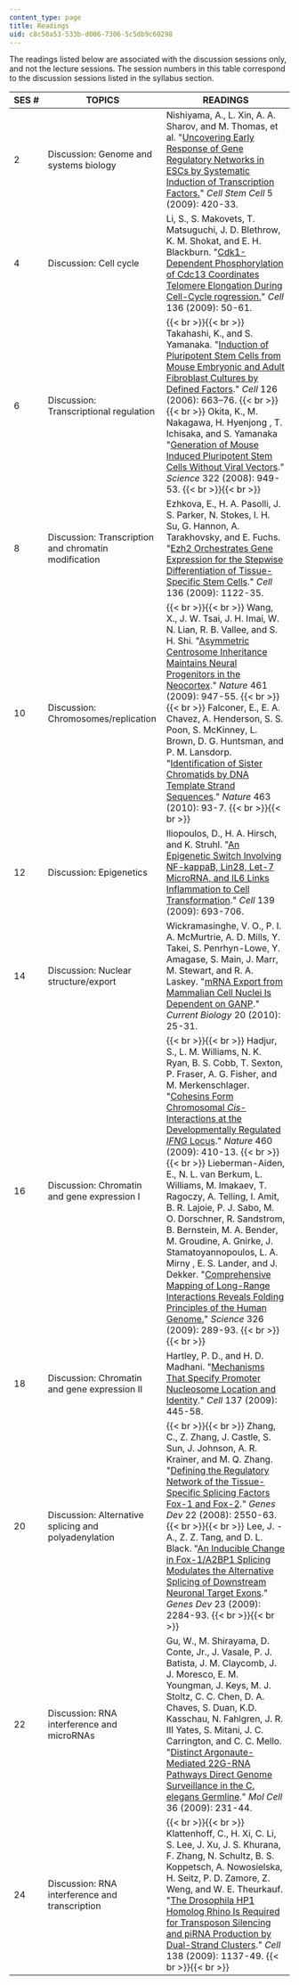 ```yaml
---
content_type: page
title: Readings
uid: c8c50a53-533b-d006-7306-5c5db9c60298
---
```


The readings listed below are associated with the discussion sessions only, and not the lecture sessions. The session numbers in this table correspond to the discussion sessions listed in the syllabus section.

| SES # | TOPICS | READINGS |
| --- | --- | --- |
| 2 | Discussion: Genome and systems biology | Nishiyama, A., L. Xin, A. A. Sharov, and M. Thomas, et al. "[Uncovering Early Response of Gene Regulatory Networks in ESCs by Systematic Induction of Transcription Factors.](http://www.ncbi.nlm.nih.gov/pubmed/19796622)" _Cell Stem Cell_ 5 (2009): 420-33. |
| 4 | Discussion: Cell cycle | Li, S., S. Makovets, T. Matsuguchi, J. D. Blethrow, K. M. Shokat, and E. H. Blackburn. "[Cdk1-Dependent Phosphorylation of Cdc13 Coordinates Telomere Elongation During Cell-Cycle rogression.](http://www.ncbi.nlm.nih.gov/pubmed/19135888)" _Cell_ 136 (2009): 50-61. |
| 6 | Discussion: Transcriptional regulation |  {{< br >}}{{< br >}} Takahashi, K., and S. Yamanaka. "[Induction of Pluripotent Stem Cells from Mouse Embryonic and Adult Fibroblast Cultures by Defined Factors](http://www.cell.com/abstract/S0092-8674%2806%2900976-7)." _Cell_ 126 (2006): 663–76. {{< br >}}{{< br >}} Okita, K., M. Nakagawa, H. Hyenjong , T. Ichisaka, and S. Yamanaka  "[Generation of Mouse Induced Pluripotent Stem Cells Without Viral Vectors](http://www.sciencemag.org/cgi/content/full/322/5903/949)." _Science_ 322 (2008): 949-53. {{< br >}}{{< br >}}  |
| 8 | Discussion: Transcription and chromatin modification | Ezhkova, E., H. A. Pasolli, J. S. Parker, N. Stokes, I. H. Su, G. Hannon, A. Tarakhovsky, and E. Fuchs. "[Ezh2 Orchestrates Gene Expression for the Stepwise Differentiation of Tissue-Specific Stem Cells](http://www.ncbi.nlm.nih.gov/pubmed/19303854)." _Cell_ 136 (2009): 1122-35. |
| 10 | Discussion: Chromosomes/replication |  {{< br >}}{{< br >}} Wang, X., J. W. Tsai, J. H. Imai, W. N. Lian, R. B. Vallee, and S. H. Shi. "[Asymmetric Centrosome Inheritance Maintains Neural Progenitors in the Neocortex](http://dx.doi.org/10.1038/nature08435)." _Nature_ 461 (2009): 947-55. {{< br >}}{{< br >}} Falconer, E., E. A. Chavez, A. Henderson, S. S. Poon, S. McKinney, L. Brown, D. G. Huntsman, and P. M. Lansdorp. "[Identification of Sister Chromatids by DNA Template Strand Sequences](http://dx.doi.org/10.1038/nature08644)." _Nature_ 463 (2010): 93-7. {{< br >}}{{< br >}}  |
| 12 | Discussion: Epigenetics | Iliopoulos, D., H. A. Hirsch, and K. Struhl. "[An Epigenetic Switch Involving NF-kappaB, Lin28, Let-7 MicroRNA, and IL6 Links Inflammation to Cell Transformation](http://www.cell.com/fulltext/S0092-8674%2809%2901302-6)." _Cell_ 139 (2009): 693-706. |
| 14 | Discussion: Nuclear structure/export | Wickramasinghe, V. O., P. I. A. McMurtrie, A. D. Mills, Y. Takei, S. Penrhyn-Lowe, Y. Amagase, S. Main, J. Marr, M. Stewart, and R. A. Laskey. "[mRNA Export from Mammalian Cell Nuclei Is Dependent on GANP](http://www.cell.com/current-biology/fulltext/S0960-9822%2809%2901995-2#Summary)." _Current Biology_ 20 (2010): 25-31. |
| 16 | Discussion: Chromatin and gene expression I |  {{< br >}}{{< br >}} Hadjur, S., L. M. Williams, N. K. Ryan, B. S. Cobb, T. Sexton, P. Fraser, A. G. Fisher, and M. Merkenschlager. "[Cohesins Form Chromosomal _Cis_\-Interactions at the Developmentally Regulated _IFNG_ Locus](http://dx.doi.org/10.1038/nature08079)." _Nature_ 460 (2009): 410-13. {{< br >}}{{< br >}} Lieberman-Aiden, E., N. L. van Berkum, L. Williams, M. Imakaev, T. Ragoczy, A. Telling, I. Amit, B. R. Lajoie, P. J. Sabo, M. O. Dorschner, R. Sandstrom, B. Bernstein, M. A. Bender, M. Groudine, A. Gnirke, J. Stamatoyannopoulos, L. A. Mirny , E. S. Lander, and J. Dekker. "[Comprehensive Mapping of Long-Range Interactions Reveals Folding Principles of the Human Genome.](http://www.ncbi.nlm.nih.gov/pubmed/19815776)" _Science_ 326 (2009): 289-93. {{< br >}}{{< br >}}  |
| 18 | Discussion: Chromatin and gene expression II | Hartley, P. D., and H. D. Madhani. "[Mechanisms That Specify Promoter Nucleosome Location and Identity](http://www.cell.com/abstract/S0092-8674%2809%2900257-8)." _Cell_ 137 (2009): 445-58. |
| 20 | Discussion: Alternative splicing and polyadenylation |  {{< br >}}{{< br >}} Zhang, C., Z. Zhang, J. Castle, S. Sun, J. Johnson, A. R. Krainer, and M. Q. Zhang. "[Defining the Regulatory Network of the Tissue-Specific Splicing Factors Fox-1 and Fox-2](http://genesdev.cshlp.org/content/22/18/2550.full)." _Genes Dev_ 22 (2008): 2550-63. {{< br >}}{{< br >}} Lee, J. -A., Z. Z. Tang, and D. L. Black. "[An Inducible Change in Fox-1/A2BP1 Splicing Modulates the Alternative Splicing of Downstream Neuronal Target Exons](http://genesdev.cshlp.org/content/23/19/2284.full)." _Genes Dev_ 23 (2009): 2284-93. {{< br >}}{{< br >}}  |
| 22 | Discussion: RNA interference and microRNAs | Gu, W., M. Shirayama, D. Conte, Jr., J. Vasale, P. J. Batista, J. M. Claycomb, J. J. Moresco, E. M. Youngman, J. Keys, M. J. Stoltz, C. C. Chen, D. A. Chaves, S. Duan, K.D. Kasschau, N. Fahlgren, J. R. III Yates, S. Mitani, J. C. Carrington, and C. C. Mello. "[Distinct Argonaute-Mediated 22G-RNA Pathways Direct Genome Surveillance in the C. elegans Germline](http://www.ncbi.nlm.nih.gov/pubmed/19800275)." _Mol Cell_ 36 (2009): 231-44. |
| 24 | Discussion: RNA interference and transcription |  {{< br >}}{{< br >}} Klattenhoff, C., H. Xi, C. Li, S. Lee, J. Xu, J. S. Khurana, F. Zhang, N. Schultz, B. S. Koppetsch, A. Nowosielska, H. Seitz, P. D. Zamore, Z. Weng, and W. E. Theurkauf. "[The Drosophila HP1 Homolog Rhino Is Required for Transposon Silencing and piRNA Production by Dual-Strand Clusters](http://www.ncbi.nlm.nih.gov/pubmed/19732946)." _Cell_ 138 (2009): 1137-49. {{< br >}}{{< br >}}